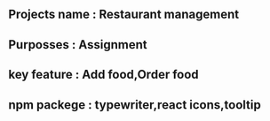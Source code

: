 
## Projects name : Restaurant management
## Purposses : Assignment
## key feature : Add food,Order food
## npm packege : typewriter,react icons,tooltip

